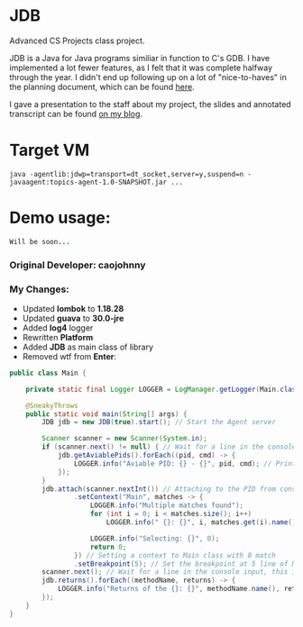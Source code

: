 JDB
===

Advanced CS Projects class project.

JDB is a Java for Java programs similiar in function to C's GDB. I have implemented a lot fewer features, as I felt that it was complete halfway through the year. I didn't end up following up on a lot of "nice-to-haves" in the planning document, which can be found [here](https://github.com/AgentTroll/jdb/blob/master/jdb.md).

I gave a presentation to the staff about my project, the slides and annotated transcript can be found [on my blog](https://agenttroll.github.io/blog/2018/05/11/jdb-but-not-that-one.html).

# Target VM

```shell
java -agentlib:jdwp=transport=dt_socket,server=y,suspend=n -javaagent:topics-agent-1.0-SNAPSHOT.jar ...
```

# Demo usage:

```java
Will be soon...
```

### Original Developer: caojohnny
### My Changes:
* Updated **lombok** to **1.18.28**
* Updated **guava** to **30.0-jre**
* Added **log4** logger
* Rewritten **Platform**
* Added **JDB** as main class of library
* Removed wtf from **Enter**:
```java
public class Main {

    private static final Logger LOGGER = LogManager.getLogger(Main.class);

    @SneakyThrows
    public static void main(String[] args) {
        JDB jdb = new JDB(true).start(); // Start the Agent server

        Scanner scanner = new Scanner(System.in);
        if (scanner.next() != null) { // Wait for a line in the console input, this is necessary, so you have time to run the jar file with the agent and find out the PIDs
            jdb.getAviablePids().forEach((pid, cmd) -> {
                LOGGER.info("Aviable PID: {} - {}", pid, cmd); // Printing active JVMs (pid and command line)
            });
        }
        jdb.attach(scanner.nextInt()) // Attaching to the PID from console input
                .setContext("Main", matches -> {
                    LOGGER.info("Multiple matches found");
                    for (int i = 0; i < matches.size(); i++)
                        LOGGER.info(" {}: {}", i, matches.get(i).name());

                    LOGGER.info("Selecting: {}", 0);
                    return 0;
                }) // Setting a context to Main class with 0 match
                .setBreakpoint(5); // Set the breakpoint at 5 line of Main class
        scanner.next(); // Wait for a line in the console input, this is necessary, so you have time for waiting a breakpoint
        jdb.returns().forEach((methodName, returns) -> {
            LOGGER.info("Returns of the {}: {}", methodName.name(), returns.type().name()); // Printing returns of the methods
        });
    }
}
```
